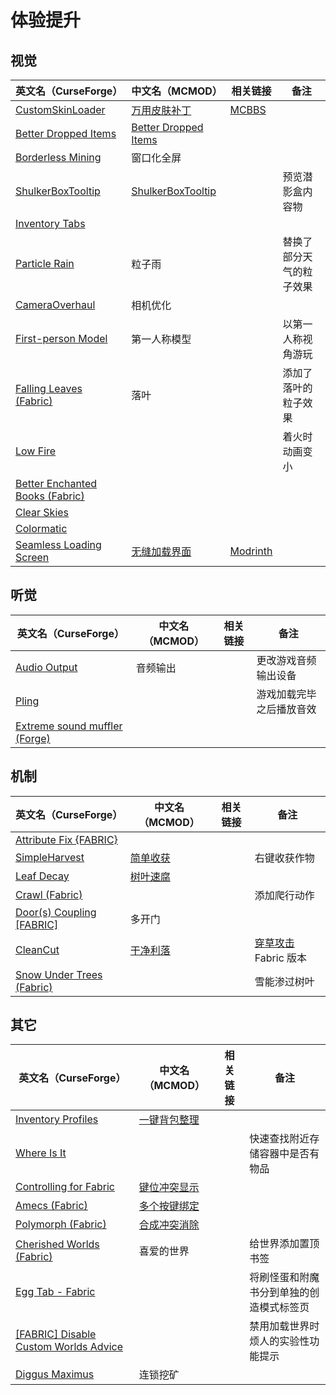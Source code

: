 # 体验提升

## 视觉

| 英文名（CurseForge）                                                                                   | 中文名（MCMOD）                                              | 相关链接                                                         | 备注                     |
| ------------------------------------------------------------------------------------------------------ | ------------------------------------------------------------ | ---------------------------------------------------------------- | ------------------------ |
| [CustomSkinLoader](https://www.curseforge.com/minecraft/mc-mods/customskinloader)                      | [万用皮肤补丁](https://www.mcmod.cn/class/883.html)          | [MCBBS](https://www.mcbbs.net/thread-269807-1-1.html)            |                          |
| [Better Dropped Items](https://www.curseforge.com/minecraft/mc-mods/better-dropped-items)              | [Better Dropped Items](https://www.mcmod.cn/class/2544.html) |                                                                  |                          |
| [Borderless Mining](https://www.curseforge.com/minecraft/mc-mods/borderless-mining)                    | 窗口化全屏                                                   |                                                                  |                          |
| [ShulkerBoxTooltip](https://www.curseforge.com/minecraft/mc-mods/shulkerboxtooltip)                    | [ShulkerBoxTooltip](https://www.mcmod.cn/class/2611.html)    |                                                                  | 预览潜影盒内容物         |
| [Inventory Tabs](https://www.curseforge.com/minecraft/mc-mods/inventory-tabs)                          |                                                              |                                                                  |                          |
| [Particle Rain](https://www.curseforge.com/minecraft/mc-mods/particle-rain)                            | 粒子雨                                                       |                                                                  | 替换了部分天气的粒子效果 |
| [CameraOverhaul](https://www.curseforge.com/minecraft/mc-mods/cameraoverhaul)                          | 相机优化                                                     |                                                                  |                          |
| [First-person Model](https://www.curseforge.com/minecraft/mc-mods/first-person-model)                  | 第一人称模型                                                 |                                                                  | 以第一人称视角游玩       |
| [Falling Leaves (Fabric)](https://www.curseforge.com/minecraft/mc-mods/falling-leaves-fabric)          | 落叶                                                         |                                                                  | 添加了落叶的粒子效果     |
| [Low Fire](https://www.curseforge.com/minecraft/mc-mods/low-fire)                                      |                                                              |                                                                  | 着火时动画变小           |
| [Better Enchanted Books (Fabric)](https://www.curseforge.com/minecraft/mc-mods/better-enchanted-books) |                                                              |                                                                  |                          |
| [Clear Skies](https://www.curseforge.com/minecraft/mc-mods/clear-skies)                                |                                                              |                                                                  |                          |
| [Colormatic](https://www.curseforge.com/minecraft/mc-mods/colormatic)                                  |                                                              |                                                                  |                          |
| [Seamless Loading Screen](https://www.curseforge.com/minecraft/mc-mods/seamless-loading-screen)        | [无缝加载界面](https://www.mcmod.cn/class/3912.html)         | [Modrinth](https://www.modrinth.com/mod/seamless-loading-screen) |                          |

## 听觉

| 英文名（CurseForge）                                                                                | 中文名（MCMOD） | 相关链接 | 备注                     |
| --------------------------------------------------------------------------------------------------- | --------------- | -------- | ------------------------ |
| [Audio Output](https://www.curseforge.com/minecraft/mc-mods/audio-output)                           | 音频输出        |          | 更改游戏音频输出设备     |
| [Pling](https://www.curseforge.com/minecraft/mc-mods/pling)                                         |                 |          | 游戏加载完毕之后播放音效 |
| [Extreme sound muffler (Forge)](https://www.curseforge.com/minecraft/mc-mods/extreme-sound-muffler) |                 |          |                          |

## 机制

| 英文名（CurseForge）                                                                                   | 中文名（MCMOD）                                  | 相关链接 | 备注                                                         |
| ------------------------------------------------------------------------------------------------------ | ------------------------------------------------ | -------- | ------------------------------------------------------------ |
| [Attribute Fix {FABRIC}](https://www.curseforge.com/minecraft/mc-mods/attribute)                       |                                                  |          |                                                              |
| [SimpleHarvest](https://www.curseforge.com/minecraft/mc-mods/simpleharvest)                            | [简单收获](https://www.mcmod.cn/class/1276.html) |          | 右键收获作物                                                 |
| [Leaf Decay](https://www.curseforge.com/minecraft/mc-mods/leaf-decay)                                  | [树叶速腐](https://www.mcmod.cn/class/3078.html) |          |                                                              |
| [Crawl (Fabric)](https://www.curseforge.com/minecraft/mc-mods/crawl)                                   |                                                  |          | 添加爬行动作                                                 |
| [Door(s) Coupling [FABRIC]](https://www.curseforge.com/minecraft/mc-mods/couplings-for-fabric-updated) | 多开门                                           |          |                                                              |
| [CleanCut](https://www.curseforge.com/minecraft/mc-mods/cleancut)                                      | [干净利落](https://www.mcmod.cn/class/3455.html) |          | [穿草攻击](https://www.mcmod.cn/class/1465.html) Fabric 版本 |
| [Snow Under Trees (Fabric)](https://www.curseforge.com/minecraft/mc-mods/snow-under-trees-fabric)      |                                                  |          | 雪能渗过树叶                                                 |

## 其它

| 英文名（CurseForge）                                                                                                      | 中文名（MCMOD）                                      | 相关链接 | 备注                                     |
| ------------------------------------------------------------------------------------------------------------------------- | ---------------------------------------------------- | -------- | ---------------------------------------- |
| [Inventory Profiles](https://www.curseforge.com/minecraft/mc-mods/inventory-profiles)                                     | [一键背包整理](https://www.mcmod.cn/class/2888.html) |          |                                          |
| [Where Is It](https://www.curseforge.com/minecraft/mc-mods/where-is-it)                                                   |                                                      |          | 快速查找附近存储容器中是否有物品         |
| [Controlling for Fabric](https://www.curseforge.com/minecraft/mc-mods/controlling-for-fabric)                             | [键位冲突显示](https://www.mcmod.cn/class/3146.html) |          |                                          |
| [Amecs (Fabric)](https://www.curseforge.com/minecraft/mc-mods/amecs)                                                      | [多个按键绑定](https://www.mcmod.cn/class/2003.html) |          |                                          |
| [Polymorph (Fabric)](https://www.curseforge.com/minecraft/mc-mods/polymorph-fabric)                                       | [合成冲突消除](https://www.mcmod.cn/class/2895.html) |          |                                          |
| [Cherished Worlds (Fabric)](https://www.curseforge.com/minecraft/mc-mods/cherished-worlds-fabric)                         | 喜爱的世界                                           |          | 给世界添加置顶书签                       |
| [Egg Tab - Fabric](https://www.curseforge.com/minecraft/mc-mods/eggtab-fabric)                                            |                                                      |          | 将刷怪蛋和附魔书分到单独的创造模式标签页 |
| [[FABRIC] Disable Custom Worlds Advice](https://www.curseforge.com/minecraft/mc-mods/fabric-disable-custom-worlds-advice) |                                                      |          | 禁用加载世界时烦人的实验性功能提示       |
| [Diggus Maximus](https://www.curseforge.com/minecraft/mc-mods/diggus-maximus)                                             | 连锁挖矿                                             |          |                                          |
